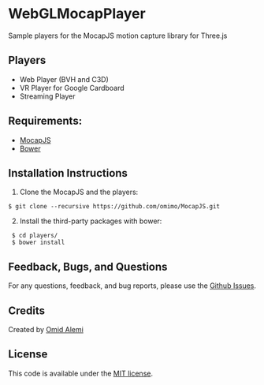 # WebGLMocapPlayer

Sample players for the MocapJS motion capture library for Three.js

## Players

* Web Player (BVH and C3D)
* VR Player for Google Cardboard
* Streaming Player




## Requirements:
* [MocapJS](https://github.com/omimo/MocapJS)
* [Bower](bower.io)


## Installation Instructions
1. Clone the MocapJS and the players:
  
```
$ git clone --recursive https://github.com/omimo/MocapJS.git
```

2. Install the third-party packages with bower:

```
 $ cd players/
 $ bower install
```

## Feedback, Bugs, and Questions
For any questions, feedback, and bug reports, please use the [Github Issues](https://github.com/omimo/WebGLMocapPlayer/issues).

## Credits
Created by [Omid Alemi](https://omid.al)

## License
This code is available under the [MIT license](http://opensource.org/licenses/MIT).
